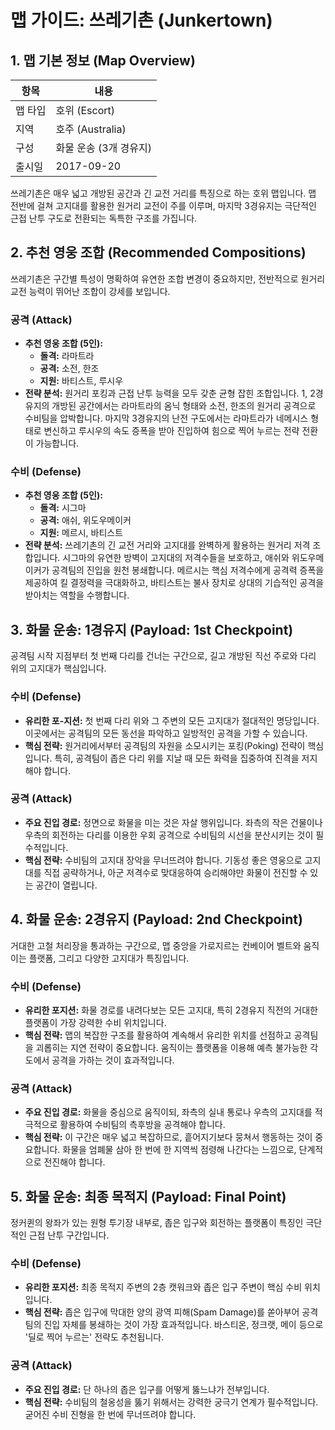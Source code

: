 # 맵 가이드: 쓰레기촌 (Junkertown)

## 1. 맵 기본 정보 (Map Overview)

| 항목    | 내용                   |
| ------- | ---------------------- |
| 맵 타입 | 호위 (Escort)          |
| 지역    | 호주 (Australia)       |
| 구성    | 화물 운송 (3개 경유지) |
| 출시일  | 2017-09-20             |

쓰레기촌은 매우 넓고 개방된 공간과 긴 교전 거리를 특징으로 하는 호위 맵입니다. 맵 전반에 걸쳐 고지대를 활용한 원거리 교전이 주를 이루며, 마지막 3경유지는 극단적인 근접 난투 구도로 전환되는 독특한 구조를 가집니다.

## 2. 추천 영웅 조합 (Recommended Compositions)

쓰레기촌은 구간별 특성이 명확하여 유연한 조합 변경이 중요하지만, 전반적으로 원거리 교전 능력이 뛰어난 조합이 강세를 보입니다.

### 공격 (Attack)

- **추천 영웅 조합 (5인):**
  - **돌격:** 라마트라
  - **공격:** 소전, 한조
  - **지원:** 바티스트, 루시우
- **전략 분석:** 원거리 포킹과 근접 난투 능력을 모두 갖춘 균형 잡힌 조합입니다. 1, 2경유지의 개방된 공간에서는 라마트라의 옴닉 형태와 소전, 한조의 원거리 공격으로 수비팀을 압박합니다. 마지막 3경유지의 난전 구도에서는 라마트라가 네메시스 형태로 변신하고 루시우의 속도 증폭을 받아 진입하여 힘으로 찍어 누르는 전략 전환이 가능합니다.

### 수비 (Defense)

- **추천 영웅 조합 (5인):**
  - **돌격:** 시그마
  - **공격:** 애쉬, 위도우메이커
  - **지원:** 메르시, 바티스트
- **전략 분석:** 쓰레기촌의 긴 교전 거리와 고지대를 완벽하게 활용하는 원거리 저격 조합입니다. 시그마의 유연한 방벽이 고지대의 저격수들을 보호하고, 애쉬와 위도우메이커가 공격팀의 진입을 원천 봉쇄합니다. 메르시는 핵심 저격수에게 공격력 증폭을 제공하여 킬 결정력을 극대화하고, 바티스트는 불사 장치로 상대의 기습적인 공격을 받아치는 역할을 수행합니다.

## 3. 화물 운송: 1경유지 (Payload: 1st Checkpoint)

공격팀 시작 지점부터 첫 번째 다리를 건너는 구간으로, 길고 개방된 직선 주로와 다리 위의 고지대가 핵심입니다.

### 수비 (Defense)

- **유리한 포-지션:** 첫 번째 다리 위와 그 주변의 모든 고지대가 절대적인 명당입니다. 이곳에서는 공격팀의 모든 동선을 파악하고 일방적인 공격을 가할 수 있습니다.
- **핵심 전략:** 원거리에서부터 공격팀의 자원을 소모시키는 포킹(Poking) 전략이 핵심입니다. 특히, 공격팀이 좁은 다리 위를 지날 때 모든 화력을 집중하여 진격을 저지해야 합니다.

### 공격 (Attack)

- **주요 진입 경로:** 정면으로 화물을 미는 것은 자살 행위입니다. 좌측의 작은 건물이나 우측의 회전하는 다리를 이용한 우회 공격으로 수비팀의 시선을 분산시키는 것이 필수적입니다.
- **핵심 전략:** 수비팀의 고지대 장악을 무너뜨려야 합니다. 기동성 좋은 영웅으로 고지대를 직접 공략하거나, 아군 저격수로 맞대응하여 승리해야만 화물이 전진할 수 있는 공간이 열립니다.

## 4. 화물 운송: 2경유지 (Payload: 2nd Checkpoint)

거대한 고철 처리장을 통과하는 구간으로, 맵 중앙을 가로지르는 컨베이어 벨트와 움직이는 플랫폼, 그리고 다양한 고지대가 특징입니다.

### 수비 (Defense)

- **유리한 포지션:** 화물 경로를 내려다보는 모든 고지대, 특히 2경유지 직전의 거대한 플랫폼이 가장 강력한 수비 위치입니다.
- **핵심 전략:** 맵의 복잡한 구조를 활용하여 계속해서 유리한 위치를 선점하고 공격팀을 괴롭히는 지연 전략이 중요합니다. 움직이는 플랫폼을 이용해 예측 불가능한 각도에서 공격을 가하는 것이 효과적입니다.

### 공격 (Attack)

- **주요 진입 경로:** 화물을 중심으로 움직이되, 좌측의 실내 통로나 우측의 고지대를 적극적으로 활용하여 수비팀의 측후방을 공격해야 합니다.
- **핵심 전략:** 이 구간은 매우 넓고 복잡하므로, 흩어지기보다 뭉쳐서 행동하는 것이 중요합니다. 화물을 엄폐물 삼아 한 번에 한 지역씩 점령해 나간다는 느낌으로, 단계적으로 전진해야 합니다.

## 5. 화물 운송: 최종 목적지 (Payload: Final Point)

정커퀸의 왕좌가 있는 원형 투기장 내부로, 좁은 입구와 회전하는 플랫폼이 특징인 극단적인 근접 난투 구간입니다.

### 수비 (Defense)

- **유리한 포지션:** 최종 목적지 주변의 2층 캣워크와 좁은 입구 주변이 핵심 수비 위치입니다.
- **핵심 전략:** 좁은 입구에 막대한 양의 광역 피해(Spam Damage)를 쏟아부어 공격팀의 진입 자체를 봉쇄하는 것이 가장 효과적입니다. 바스티온, 정크랫, 메이 등으로 '딜로 찍어 누르는' 전략도 추천됩니다.

### 공격 (Attack)

- **주요 진입 경로:** 단 하나의 좁은 입구를 어떻게 뚫느냐가 전부입니다.
- **핵심 전략:** 수비팀의 철옹성을 뚫기 위해서는 강력한 궁극기 연계가 필수적입니다. 굳어진 수비 진형을 한 번에 무너뜨려야 합니다.
